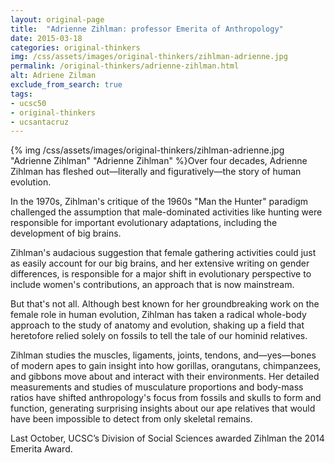 ```yaml
---
layout: original-page
title:  "Adrienne Zihlman: professor Emerita of Anthropology"
date: 2015-03-18
categories: original-thinkers
img: /css/assets/images/original-thinkers/zihlman-adrienne.jpg
permalink: /original-thinkers/adrienne-zihlman.html
alt: Adriene Zilman
exclude_from_search: true
tags: 
- ucsc50
- original-thinkers
- ucsantacruz
---
```


{% img /css/assets/images/original-thinkers/zihlman-adrienne.jpg "Adrienne Zihlman" "Adrienne Zihlman" %}Over four decades, Adrienne Zihlman has fleshed out—literally and figuratively—the story of human evolution.

In the 1970s, Zihlman's critique of the 1960s "Man the Hunter" paradigm challenged the assumption that male-dominated activities like hunting were responsible for important evolutionary adaptations, including the development of big brains.

Zihlman's audacious suggestion that female gathering activities could just as easily account for our big brains, and her extensive writing on gender differences, is responsible for a major shift in evolutionary perspective to include women's contributions, an approach that is now mainstream.

But that's not all. Although best known for her groundbreaking work on the female role in human evolution, Zihlman has taken a radical whole-body approach to the study of anatomy and evolution, shaking up a field that heretofore relied solely on fossils to tell the tale of our hominid relatives.

Zihlman studies the muscles, ligaments, joints, tendons, and—yes—bones of modern apes to gain insight into how gorillas, orangutans, chimpanzees, and gibbons move about and interact with their environments. Her detailed measurements and studies of musculature proportions and body-mass ratios have shifted anthropology's focus from fossils and skulls to form and function, generating surprising insights about our ape relatives that would have been impossible to detect from only skeletal remains.

Last October, UCSC’s Division of Social Sciences awarded Zihlman the 2014 Emerita Award.